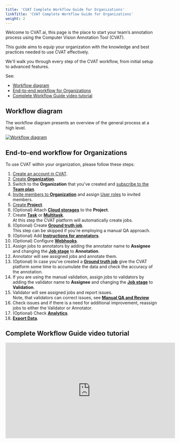 ```yaml
---
title: 'CVAT Complete Workflow Guide for Organizations'
linkTitle: 'CVAT Complete Workflow Guide for Organizations'
weight: 2
---
```


Welcome to CVAT.ai, this page is the place to start your team’s
annotation process using the Computer Vision Annotation Tool (CVAT).

This guide aims to equip your organization with the knowledge
and best practices needed to use CVAT effectively.

We'll walk you through every step of the CVAT workflow,
from initial setup to advanced features.

See:

- [Workflow diagram](#workflow-diagram)
- [End-to-end workflow for Organizations](#end-to-end-workflow-for-organizations)
- [Complete Workflow Guide video tutorial](#complete-workflow-guide-video-tutorial)

## Workflow diagram

The workflow diagram presents an overview of the general process at a high level.

[![Workflow diagram](/images/cvat-workflow-bpmn.png)](/images/cvat-workflow-bpmn.png)

## End-to-end workflow for Organizations

To use CVAT within your organization, please follow these steps:

1. [Create an account in CVAT](/docs/manual/basics/registration/).
2. [Create **Organization**](/docs/manual/advanced/organization/).
3. Switch to the **Organization** that you've
   created and [subscribe to the **Team plan**](/docs/enterprise/subscription-managment/#team-plan).
4. [Invite members to **Organization**](/docs/manual/advanced/organization/#invite-members-into-organization) and
   assign [User roles](/docs/manual/advanced/iam_user_roles/) to invited members.
5. [Create **Project**](/docs/manual/advanced/projects/).
6. (Optional) Attach [**Cloud storages**](/docs/manual/basics/attach-cloud-storage/) to the **Project**.
7. Create [**Task**](/docs/manual/basics/create_an_annotation_task/) or [
   **Multitask**](/docs/manual/basics/create-multi-tasks/).
   <br>At this step the CVAT platform will automatically create
   jobs.
8. (Optional) Create [**Ground truth job**](/docs/manual/advanced/analytics-and-monitoring/auto-qa/).
   <br>This step can be skipped if you're employing a manual QA approach.
9. (Optional) Add [**Instructions for annotators**](/docs/manual/advanced/specification/).
10. (Optional) Configure [**Webhooks**](/docs/administration/advanced/webhooks/).
11. Assign jobs to annotators by adding the annotator name to **Assignee** and
    changing the [**Job stage**](https://opencv.github.io/cvat/docs/manual/advanced/iam_user_roles/#job-stage)
    to **Annotation**.
12. Annotator will see assigned jobs and annotate them.
13. (Optional) In case you've created
    a [**Ground truth job**](/docs/manual/advanced/analytics-and-monitoring/auto-qa/)
    give the CVAT platform some time to accumulate the data and
    check the accuracy of the annotation.
14. If you are using the manual validation,
    assign jobs to validators by adding the validator name to **Assignee** and
    changing the [**Job stage**](https://opencv.github.io/cvat/docs/manual/advanced/iam_user_roles/#job-stage)
    to **Validation**.
15. Validator will see assigned jobs and report issues.
    <br>Note, that validators can correct issues,
    see [**Manual QA and Review**](/docs/manual/advanced/analytics-and-monitoring/manual-qa/)
16. Check issues and if there is a need for additional improvement, reassign jobs to
    either the Validator or Annotator.
17. (Optional) Check [**Analytics**](/docs/manual/advanced/analytics-and-monitoring/analytics-in-cloud/).
18. [**Export Data**](/docs/manual/advanced/formats/).

## Complete Workflow Guide video tutorial

<!--lint disable maximum-line-length-->

<iframe width="560" height="315" src="https://www.youtube.com/embed/uI2OEoR08ME?si=0OTHPwgxGx30Gax7" title="YouTube video player" frameborder="0" allow="accelerometer; autoplay; clipboard-write; encrypted-media; gyroscope; picture-in-picture; web-share" allowfullscreen></iframe>

<!--lint enable maximum-line-length-->
